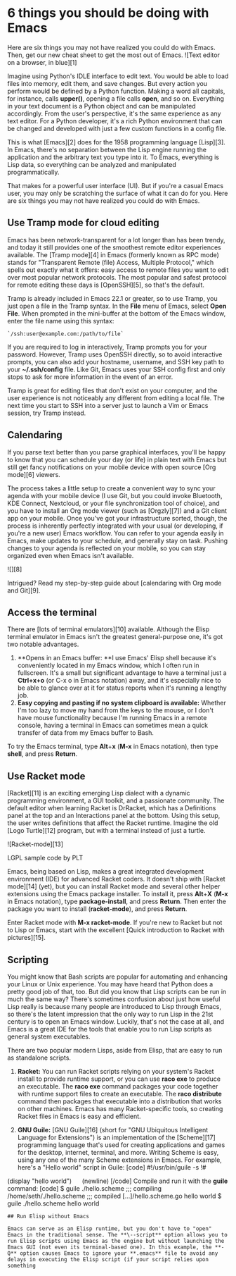 [#]: collector: (lujun9972)
[#]: translator: (lujun9972)
[#]: reviewer: ( )
[#]: publisher: ( )
[#]: url: ( )
[#]: subject: (6 things you should be doing with Emacs)
[#]: via: (https://opensource.com/article/20/1/emacs-cheat-sheet)
[#]: author: (Seth Kenlon https://opensource.com/users/seth)

6 things you should be doing with Emacs
======
Here are six things you may not have realized you could do with Emacs.
Then, get our new cheat sheet to get the most out of Emacs.
![Text editor on a browser, in blue][1]

Imagine using Python's IDLE interface to edit text. You would be able to load files into memory, edit them, and save changes. But every action you perform would be defined by a Python function. Making a word all capitals, for instance, calls **upper()**, opening a file calls **open**, and so on. Everything in your text document is a Python object and can be manipulated accordingly. From the user's perspective, it's the same experience as any text editor. For a Python developer, it's a rich Python environment that can be changed and developed with just a few custom functions in a config file.

This is what [Emacs][2] does for the 1958 programming language [Lisp][3]. In Emacs, there's no separation between the Lisp engine running the application and the arbitrary text you type into it. To Emacs, everything is Lisp data, so everything can be analyzed and manipulated programmatically.

That makes for a powerful user interface (UI). But if you're a casual Emacs user, you may only be scratching the surface of what it can do for you. Here are six things you may not have realized you could do with Emacs.

## Use Tramp mode for cloud editing

Emacs has been network-transparent for a lot longer than has been trendy, and today it still provides one of the smoothest remote editor experiences available. The [Tramp mode][4] in Emacs (formerly known as RPC mode) stands for "Transparent Remote (file) Access, Multiple Protocol," which spells out exactly what it offers: easy access to remote files you want to edit over most popular network protocols. The most popular and safest protocol for remote editing these days is [OpenSSH][5], so that's the default.

Tramp is already included in Emacs 22.1 or greater, so to use Tramp, you just open a file in the Tramp syntax. In the **File** menu of Emacs, select **Open File**. When prompted in the mini-buffer at the bottom of the Emacs window, enter the file name using this syntax:


```
`/ssh:user@example.com:/path/to/file`
```

If you are required to log in interactively, Tramp prompts you for your password. However, Tramp uses OpenSSH directly, so to avoid interactive prompts, you can also add your hostname, username, and SSH key path to your **~/.ssh/config** file. Like Git, Emacs uses your SSH config first and only stops to ask for more information in the event of an error.

Tramp is great for editing files that don't exist on your computer, and the user experience is not noticeably any different from editing a local file. The next time you start to SSH into a server just to launch a Vim or Emacs session, try Tramp instead.

## Calendaring

If you parse text better than you parse graphical interfaces, you'll be happy to know that you can schedule your day (or life) in plain text with Emacs but still get fancy notifications on your mobile device with open source [Org mode][6] viewers.

The process takes a little setup to create a convenient way to sync your agenda with your mobile device (I use Git, but you could invoke Bluetooth, KDE Connect, Nextcloud, or your file synchronization tool of choice), and you have to install an Org mode viewer (such as [Orgzly][7]) and a Git client app on your mobile. Once you've got your infrastructure sorted, though, the process is inherently perfectly integrated with your usual (or developing, if you're a new user) Emacs workflow. You can refer to your agenda easily in Emacs, make updates to your schedule, and generally stay on task. Pushing changes to your agenda is reflected on your mobile, so you can stay organized even when Emacs isn't available.

![][8]

Intrigued? Read my step-by-step guide about [calendaring with Org mode and Git][9].

## Access the terminal

There are [lots of terminal emulators][10] available. Although the Elisp terminal emulator in Emacs isn't the greatest general-purpose one, it's got two notable advantages.

  1. **Opens in an Emacs buffer: **I use Emacs' Elisp shell because it's conveniently located in my Emacs window, which I often run in fullscreen. It's a small but significant advantage to have a terminal just a **Ctrl+x+o** (or C-x o in Emacs notation) away, and it's especially nice to be able to glance over at it for status reports when it's running a lengthy job.
  2. **Easy copying and pasting if no system clipboard is available:** Whether I'm too lazy to move my hand from the keys to the mouse, or I don't have mouse functionality because I'm running Emacs in a remote console, having a terminal in Emacs can sometimes mean a quick transfer of data from my Emacs buffer to Bash.



To try the Emacs terminal, type **Alt**+**x** (**M-x** in Emacs notation), then type **shell**, and press **Return**.

## Use Racket mode

[Racket][11] is an exciting emerging Lisp dialect with a dynamic programming environment, a GUI toolkit, and a passionate community. The default editor when learning Racket is DrRacket, which has a Definitions panel at the top and an Interactions panel at the bottom. Using this setup, the user writes definitions that affect the Racket runtime. Imagine the old [Logo Turtle][12] program, but with a terminal instead of just a turtle.

![Racket-mode][13]

LGPL sample code by PLT

Emacs, being based on Lisp, makes a great integrated development environment (IDE) for advanced Racket coders. It doesn't ship with [Racket mode][14] (yet), but you can install Racket mode and several other helper extensions using the Emacs package installer. To install it, press **Alt**+**X** (**M-x** in Emacs notation), type **package-install**, and press **Return**. Then enter the package you want to install (**racket-mode**), and press **Return**.

Enter Racket mode with **M-x racket-mode**. If you're new to Racket but not to Lisp or Emacs, start with the excellent [Quick introduction to Racket with pictures][15].

## Scripting

You might know that Bash scripts are popular for automating and enhancing your Linux or Unix experience. You may have heard that Python does a pretty good job of that, too. But did you know that Lisp scripts can be run in much the same way? There's sometimes confusion about just how useful Lisp really is because many people are introduced to Lisp through Emacs, so there's the latent impression that the only way to run Lisp in the 21st century is to open an Emacs window. Luckily, that's not the case at all, and Emacs is a great IDE for the tools that enable you to run Lisp scripts as general system executables.

There are two popular modern Lisps, aside from Elisp, that are easy to run as standalone scripts.

  1. **Racket:** You can run Racket scripts relying on your system's Racket install to provide runtime support, or you can use **raco exe** to produce an executable. The **raco exe** command packages your code together with runtime support files to create an executable. The **raco distribute** command then packages that executable into a distribution that works on other machines. Emacs has many Racket-specific tools, so creating Racket files in Emacs is easy and efficient.

  2. **GNU Guile:** [GNU Guile][16] (short for "GNU Ubiquitous Intelligent Language for Extensions") is an implementation of the [Scheme][17] programming language that's used for creating applications and games for the desktop, internet, terminal, and more. Writing Scheme is easy, using any one of the many Scheme extensions in Emacs. For example, here's a "Hello world" script in Guile: [code] #!/usr/bin/guile -s
!#

(display "hello world")
     (newline) [/code] Compile and run it with the **guile** command: [code] $ guile ./hello.scheme
;;; compiling /home/seth/./hello.scheme
;;; compiled [...]/hello.scheme.go
hello world
$ guile ./hello.scheme
hello world 
```
## Run Elisp without Emacs

Emacs can serve as an Elisp runtime, but you don't have to "open" Emacs in the traditional sense. The **\--script** option allows you to run Elisp scripts using Emacs as the engine but without launching the Emacs GUI (not even its terminal-based one). In this example, the **-Q** option causes Emacs to ignore your **.emacs** file to avoid any delays in executing the Elisp script (if your script relies upon something
